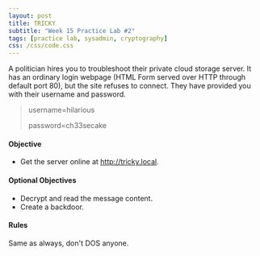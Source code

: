 ```yaml
---
layout: post
title: TRICKY
subtitle: "Week 15 Practice Lab #2"
tags: [practice lab, sysadmin, cryptography]
css: /css/code.css
---
```


A politician hires you to troubleshoot their private cloud storage server. It has an ordinary login webpage (HTML Form served over HTTP through default port 80), but the site refuses to connect. They have provided you with their username and password.

> username=hilarious
>
> password=ch33secake

#### Objective

- Get the server online at <http://tricky.local>.

#### Optional Objectives

- Decrypt and read the message content.
- Create a backdoor.

#### Rules

Same as always, don't DOS anyone.
